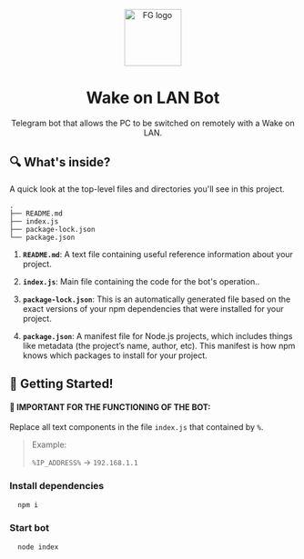 <p align="center">
  <img alt="FG logo" src="https://images.emojiterra.com/google/noto-emoji/unicode-15/color/svg/1f36a.svg" width="100" />
</p>
<h1 align="center">
  Wake on LAN Bot
</h1>
<p align="center">
  Telegram bot that allows the PC to be switched on remotely with a Wake on LAN.
</p>

## 🔍 What's inside?

A quick look at the top-level files and directories you'll see in this project.

    .
    ├── README.md
    ├── index.js
    ├── package-lock.json
    └── package.json


1. **`README.md`**: A text file containing useful reference information about your project.

2. **`index.js`**: Main file containing the code for the bot's operation..

3. **`package-lock.json`**: This is an automatically generated file based on the exact versions of your npm dependencies that were installed for your project.

4. **`package.json`**: A manifest file for Node.js projects, which includes things like metadata (the project’s name, author, etc). This manifest is how npm knows which packages to install for your project.

## 🚀 Getting Started!

#### **📢 IMPORTANT FOR THE FUNCTIONING OF THE BOT:**
Replace all text components in the file `index.js` that contained by `%`.

> Example:
> 
> `%IP_ADDRESS%` &#8594; `192.168.1.1`


### Install dependencies

```bash
  npm i
```

### Start bot

```bash
  node index
```
